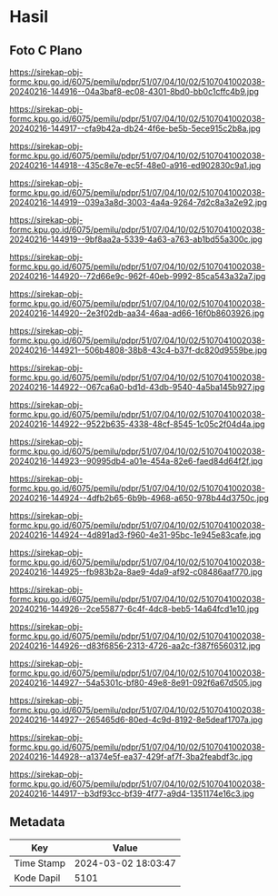 # Hasil

## Foto C Plano

https://sirekap-obj-formc.kpu.go.id/6075/pemilu/pdpr/51/07/04/10/02/5107041002038-20240216-144916--04a3baf8-ec08-4301-8bd0-bb0c1cffc4b9.jpg

https://sirekap-obj-formc.kpu.go.id/6075/pemilu/pdpr/51/07/04/10/02/5107041002038-20240216-144917--cfa9b42a-db24-4f6e-be5b-5ece915c2b8a.jpg

https://sirekap-obj-formc.kpu.go.id/6075/pemilu/pdpr/51/07/04/10/02/5107041002038-20240216-144918--435c8e7e-ec5f-48e0-a916-ed902830c9a1.jpg

https://sirekap-obj-formc.kpu.go.id/6075/pemilu/pdpr/51/07/04/10/02/5107041002038-20240216-144919--039a3a8d-3003-4a4a-9264-7d2c8a3a2e92.jpg

https://sirekap-obj-formc.kpu.go.id/6075/pemilu/pdpr/51/07/04/10/02/5107041002038-20240216-144919--9bf8aa2a-5339-4a63-a763-ab1bd55a300c.jpg

https://sirekap-obj-formc.kpu.go.id/6075/pemilu/pdpr/51/07/04/10/02/5107041002038-20240216-144920--72d66e9c-962f-40eb-9992-85ca543a32a7.jpg

https://sirekap-obj-formc.kpu.go.id/6075/pemilu/pdpr/51/07/04/10/02/5107041002038-20240216-144920--2e3f02db-aa34-46aa-ad66-16f0b8603926.jpg

https://sirekap-obj-formc.kpu.go.id/6075/pemilu/pdpr/51/07/04/10/02/5107041002038-20240216-144921--506b4808-38b8-43c4-b37f-dc820d9559be.jpg

https://sirekap-obj-formc.kpu.go.id/6075/pemilu/pdpr/51/07/04/10/02/5107041002038-20240216-144922--067ca6a0-bd1d-43db-9540-4a5ba145b927.jpg

https://sirekap-obj-formc.kpu.go.id/6075/pemilu/pdpr/51/07/04/10/02/5107041002038-20240216-144922--9522b635-4338-48cf-8545-1c05c2f04d4a.jpg

https://sirekap-obj-formc.kpu.go.id/6075/pemilu/pdpr/51/07/04/10/02/5107041002038-20240216-144923--90995db4-a01e-454a-82e6-faed84d64f2f.jpg

https://sirekap-obj-formc.kpu.go.id/6075/pemilu/pdpr/51/07/04/10/02/5107041002038-20240216-144924--4dfb2b65-6b9b-4968-a650-978b44d3750c.jpg

https://sirekap-obj-formc.kpu.go.id/6075/pemilu/pdpr/51/07/04/10/02/5107041002038-20240216-144924--4d891ad3-f960-4e31-95bc-1e945e83cafe.jpg

https://sirekap-obj-formc.kpu.go.id/6075/pemilu/pdpr/51/07/04/10/02/5107041002038-20240216-144925--fb983b2a-8ae9-4da9-af92-c08486aaf770.jpg

https://sirekap-obj-formc.kpu.go.id/6075/pemilu/pdpr/51/07/04/10/02/5107041002038-20240216-144926--2ce55877-6c4f-4dc8-beb5-14a64fcd1e10.jpg

https://sirekap-obj-formc.kpu.go.id/6075/pemilu/pdpr/51/07/04/10/02/5107041002038-20240216-144926--d83f6856-2313-4726-aa2c-f387f6560312.jpg

https://sirekap-obj-formc.kpu.go.id/6075/pemilu/pdpr/51/07/04/10/02/5107041002038-20240216-144927--54a5301c-bf80-49e8-8e91-092f6a67d505.jpg

https://sirekap-obj-formc.kpu.go.id/6075/pemilu/pdpr/51/07/04/10/02/5107041002038-20240216-144927--265465d6-80ed-4c9d-8192-8e5deaf1707a.jpg

https://sirekap-obj-formc.kpu.go.id/6075/pemilu/pdpr/51/07/04/10/02/5107041002038-20240216-144928--a1374e5f-ea37-429f-af7f-3ba2feabdf3c.jpg

https://sirekap-obj-formc.kpu.go.id/6075/pemilu/pdpr/51/07/04/10/02/5107041002038-20240216-144917--b3df93cc-bf39-4f77-a9d4-1351174e16c3.jpg


## Metadata

| Key        | Value               |
| ---------- | ------------------- |
| Time Stamp | 2024-03-02 18:03:47 |
| Kode Dapil | 5101                |



